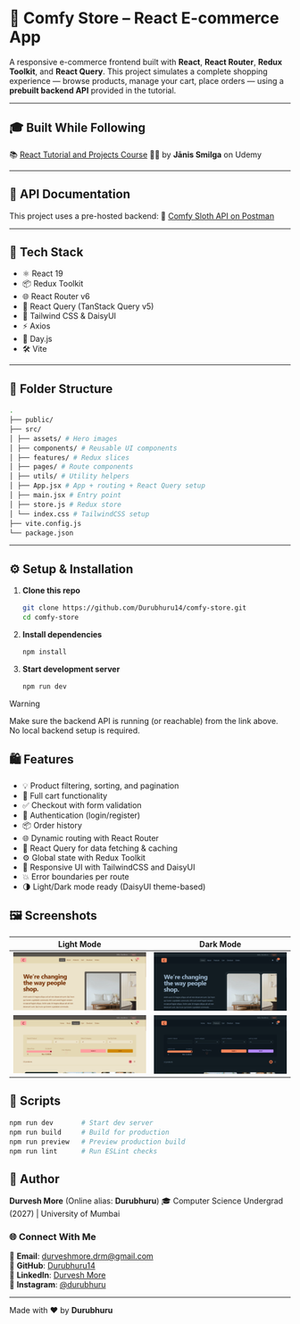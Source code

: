 # 🛒 Comfy Store – React E-commerce App

A responsive e-commerce frontend built with **React**, **React Router**, **Redux Toolkit**, and **React Query**. This project simulates a complete shopping experience — browse products, manage your cart, place orders — using a **prebuilt backend API** provided in the tutorial.

---

## 🎓 Built While Following

📚 [React Tutorial and Projects Course](https://www.udemy.com/course/react-tutorial-and-projects-course/)
👨‍🏫 by **Jānis Smilga** on Udemy

---

## 🔗 API Documentation

This project uses a pre-hosted backend:
📄 [Comfy Sloth API on Postman](https://documenter.getpostman.com/view/18152321/2s9Xy5KpTi)

---

## 🚀 Tech Stack

- ⚛️ React 19
- 📦 Redux Toolkit
- 🌐 React Router v6
- 🔁 React Query (TanStack Query v5)
- 💅 Tailwind CSS & DaisyUI
- ⚡ Axios
- 📆 Day.js
- 🛠 Vite

---

## 📁 Folder Structure

```bash
.
├── public/
├── src/
│ ├── assets/ # Hero images
│ ├── components/ # Reusable UI components
│ ├── features/ # Redux slices
│ ├── pages/ # Route components
│ ├── utils/ # Utility helpers
│ ├── App.jsx # App + routing + React Query setup
│ ├── main.jsx # Entry point
│ ├── store.js # Redux store
│ └── index.css # TailwindCSS setup
├── vite.config.js
└── package.json
```


---

## ⚙️ Setup & Installation

1. **Clone this repo**
   ```bash
   git clone https://github.com/Durubhuru14/comfy-store.git
   cd comfy-store
   ```

2. **Install dependencies**
    ```bash
    npm install
    ```

3. **Start development server**
    ```bash
    npm run dev
    ```
> [!WARNING]
> Make sure the backend API is running (or reachable) from the link above. No local backend setup is required.

## 🛍️ Features
  - 💡 Product filtering, sorting, and pagination
  - 🛒 Full cart functionality
  - ✅ Checkout with form validation
  - 🔐 Authentication (login/register)
  - 📦 Order history
  - 🌐 Dynamic routing with React Router
  - 🔄 React Query for data fetching & caching
  - ⚙️ Global state with Redux Toolkit
  - 💅 Responsive UI with TailwindCSS and DaisyUI
  - 💥 Error boundaries per route
  - 🌗 Light/Dark mode ready (DaisyUI theme-based)

## 🖼️ Screenshots

| Light Mode                                     | Dark Mode                                    |
| ---------------------------------------------- | -------------------------------------------- |
| ![Light Mode](screenshots/light-home.png)      | ![Dark Mode](screenshots/dark-home.png)      |
| ![Light Mode Cart](screenshots/light-cart.png) | ![Dark Mode Cart](screenshots/dark-cart.png) |

## 🧪 Scripts

```bash
npm run dev       # Start dev server
npm run build     # Build for production
npm run preview   # Preview production build
npm run lint      # Run ESLint checks
```
## 🐣 Author

**Durvesh More** (Online alias: **Durubhuru**)
🎓 Computer Science Undergrad (2027) | University of Mumbai

### 🌐 Connect With Me

📧 **Email**: [durveshmore.drm@gmail.com](mailto:durveshmore.drm@gmail.com) \
🔗 **GitHub**: [Durubhuru14](https://github.com/Durubhuru14) \
💼 **LinkedIn**: [Durvesh More](https://www.linkedin.com/in/durvesh-more-1016ab282) \
📸 **Instagram**: [@durubhuru](https://www.instagram.com/durubhuru/)

---

Made with ❤️ by **Durubhuru**
